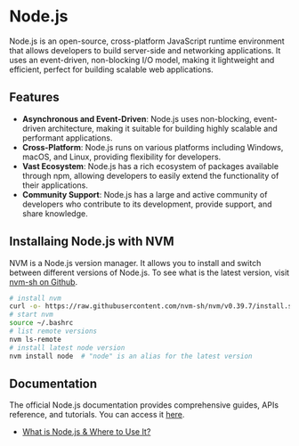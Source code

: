 # Node.js

Node.js is an open-source, cross-platform JavaScript runtime environment that allows developers to build server-side and networking applications. It uses an event-driven, non-blocking I/O model, making it lightweight and efficient, perfect for building scalable web applications.

## Features

- **Asynchronous and Event-Driven**: Node.js uses non-blocking, event-driven architecture, making it suitable for building highly scalable and performant applications.
- **Cross-Platform**: Node.js runs on various platforms including Windows, macOS, and Linux, providing flexibility for developers.
- **Vast Ecosystem**: Node.js has a rich ecosystem of packages available through npm, allowing developers to easily extend the functionality of their applications.
- **Community Support**: Node.js has a large and active community of developers who contribute to its development, provide support, and share knowledge.

## Installaing Node.js with NVM

NVM is a Node.js version manager. It allows you to install and switch between different versions of Node.js. To see what is the latest version, visit [nvm-sh on Github](https://github.com/nvm-sh/nvm/releases).

```bash
# install nvm
curl -o- https://raw.githubusercontent.com/nvm-sh/nvm/v0.39.7/install.sh | bash
# start nvm
source ~/.bashrc
# list remote versions
nvm ls-remote
# install latest node version
nvm install node  # "node" is an alias for the latest version
```

## Documentation

The official Node.js documentation provides comprehensive guides, APIs reference, and tutorials. You can access it [here](https://nodejs.org/en/docs/).

- [What is Node.js & Where to Use It?](./what.is.node.js.md)
